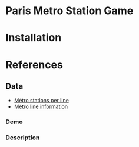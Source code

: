 # Paris Metro Station Game
# Installation


# References
## Data
* [Métro stations per line](https://data.iledefrance-mobilites.fr/explore/dataset/emplacement-des-gares-idf/information/)
* [Métro line information](https://data.iledefrance-mobilites.fr/explore/dataset/traces-du-reseau-ferre-idf/information/?disjunctive.mode)

### Demo
### Description